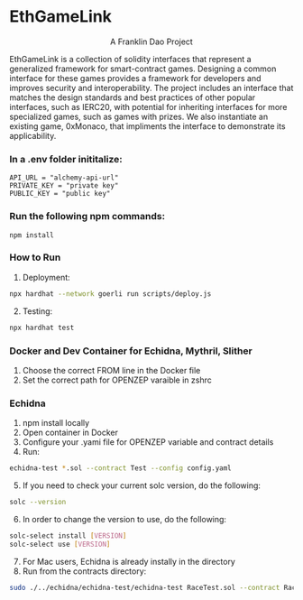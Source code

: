 # EthGameLink

<p align="center">
A Franklin Dao Project 
</p>

EthGameLink is a collection of solidity interfaces that represent a generalized framework for smart-contract games. Designing a common interface for these games provides a framework for developers and improves security and interoperability. The project includes an interface that matches the design standards and best practices of other popular interfaces, such as IERC20, with potential for inheriting interfaces for more specialized games, such as games with prizes. We also instantiate an existing game, 0xMonaco, that impliments the interface to demonstrate its applicability. 

### In a .env folder inititalize:

```
API_URL = "alchemy-api-url"
PRIVATE_KEY = "private key"
PUBLIC_KEY = "public key"
```

### Run the following npm commands:

```
npm install
```

### How to Run

1. Deployment:

```sh
npx hardhat --network goerli run scripts/deploy.js
```

2. Testing:

```sh
npx hardhat test
```

### Docker and Dev Container for Echidna, Mythril, Slither

1. Choose the correct FROM line in the Docker file
2. Set the correct path for OPENZEP varaible in zshrc

### Echidna

1. npm install locally
2. Open container in Docker
3. Configure your .yami file for OPENZEP variable and contract details
4. Run:

```sh
echidna-test *.sol --contract Test --config config.yaml
```

5. If you need to check your current solc version, do the following:

```sh
solc --version
```

6. In order to change the version to use, do the following:

```sh
solc-select install [VERSION]
solc-select use [VERSION]
```

7. For Mac users, Echidna is already instally in the directory
8. Run from the contracts directory:

```sh
sudo ./../echidna/echidna-test/echidna-test RaceTest.sol --contract RaceTest --config config.yaml
```
